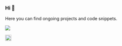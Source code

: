 ### Hi 👋
Here you can find ongoing projects and code snippets.

<img align="center" src="https://github-readme-stats.vercel.app/api/top-langs/?username=safkmoem3f&theme=vue>" />

<!-- Links -->
<a target="_blank" href="https://www.linkedin.com/in/melinda-backstrom/"><img src="https://raw.githubusercontent.com/safkmoem3f/safkmoem3f/master/linkedin_logo.png" width="20"></a>
